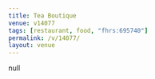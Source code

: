 ```yaml
---
title: Tea Boutique
venue: v14077
tags: [restaurant, food, "fhrs:695740"]
permalink: /v/14077/
layout: venue
---
```

null